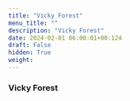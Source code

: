 ```yaml
---
title: "Vicky Forest"
menu_title: ""
description: "Vicky Forest"
date: 2024-02-01 06:00:01+00:124
draft: False
hidden: True
weight:
---
```

### Vicky Forest
